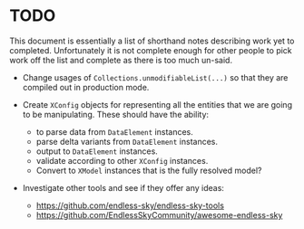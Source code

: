 # TODO

This document is essentially a list of shorthand notes describing work yet to completed.
Unfortunately it is not complete enough for other people to pick work off the list and
complete as there is too much un-said.

* Change usages of `Collections.unmodifiableList(...)` so that they are compiled out in
  production mode.

* Create `XConfig` objects for representing all the entities that we are going to be manipulating.
  These should have the ability:
  - to parse data from `DataElement` instances.
  - parse delta variants from `DataElement` instances.
  - output to `DataElement` instances.
  - validate according to other `XConfig` instances.
  - Convert to `XModel` instances that is the fully resolved model?

* Investigate other tools and see if they offer any ideas:
  - https://github.com/endless-sky/endless-sky-tools
  - https://github.com/EndlessSkyCommunity/awesome-endless-sky
